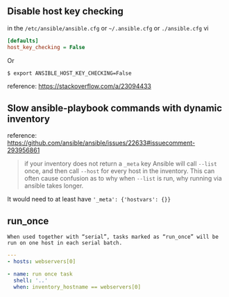 ## Disable host key checking

in the `/etc/ansible/ansible.cfg` or `~/.ansible.cfg` or `./ansible.cfg`
vi

```ini
[defaults]
host_key_checking = False
```

Or

```bash
$ export ANSIBLE_HOST_KEY_CHECKING=False
```

reference: https://stackoverflow.com/a/23094433


## Slow ansible-playbook commands with dynamic inventory

reference: https://github.com/ansible/ansible/issues/22633#issuecomment-293956861

> if your inventory does not return a `_meta` key 
> Ansible will call `--list` once, and then call `--host` for every host in the inventory. This can often cause confusion as to why when `--list` is run, why running via ansible takes longer.


It would need to at least have `'_meta': {'hostvars': {}}`


## run_once

`When used together with “serial”, tasks marked as “run_once” will be run on one host in each serial batch.`

```yml
---
- hosts: webservers[0]
```

```yml
- name: run once task
  shell: '..'
  when: inventory_hostname == webservers[0]
```